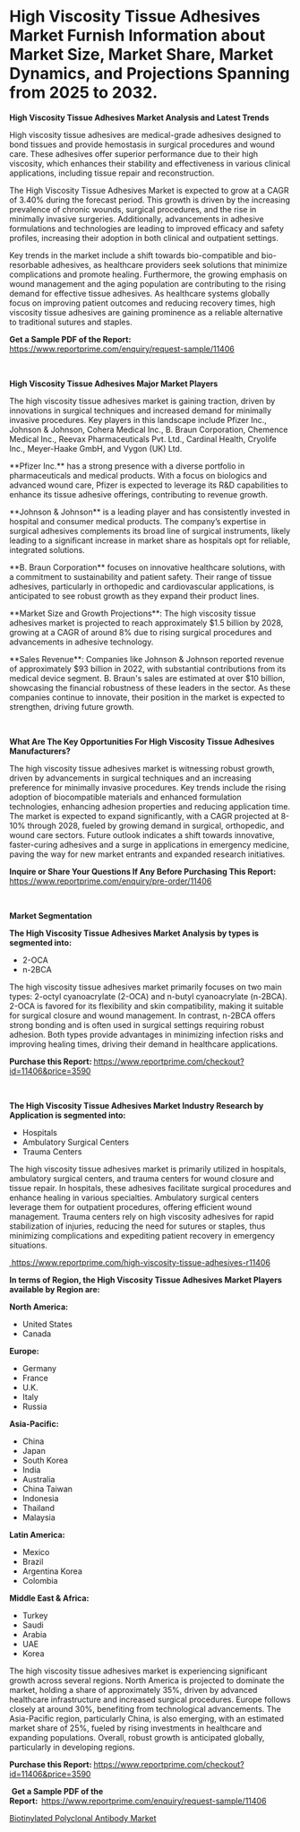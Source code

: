<p><h1>High Viscosity Tissue Adhesives Market Furnish Information about Market Size, Market Share, Market Dynamics, and Projections Spanning from 2025 to 2032.</h1></p><p><strong>High Viscosity Tissue Adhesives Market Analysis and Latest Trends</strong></p>
<p><p>High viscosity tissue adhesives are medical-grade adhesives designed to bond tissues and provide hemostasis in surgical procedures and wound care. These adhesives offer superior performance due to their high viscosity, which enhances their stability and effectiveness in various clinical applications, including tissue repair and reconstruction.</p><p>The High Viscosity Tissue Adhesives Market is expected to grow at a CAGR of 3.40% during the forecast period. This growth is driven by the increasing prevalence of chronic wounds, surgical procedures, and the rise in minimally invasive surgeries. Additionally, advancements in adhesive formulations and technologies are leading to improved efficacy and safety profiles, increasing their adoption in both clinical and outpatient settings.</p><p>Key trends in the market include a shift towards bio-compatible and bio-resorbable adhesives, as healthcare providers seek solutions that minimize complications and promote healing. Furthermore, the growing emphasis on wound management and the aging population are contributing to the rising demand for effective tissue adhesives. As healthcare systems globally focus on improving patient outcomes and reducing recovery times, high viscosity tissue adhesives are gaining prominence as a reliable alternative to traditional sutures and staples.</p></p>
<p><strong>Get a Sample PDF of the Report:&nbsp;</strong> <a href="https://www.reportprime.com/enquiry/request-sample/11406?utm_campaign=2526&utm_medium=2&utm_source=Github&utm_content=ia&utm_term=20032025&utm_id=high-viscosity-tissue-adhesives">https://www.reportprime.com/enquiry/request-sample/11406</a></p>
<p>&nbsp;</p>
<p><strong>High Viscosity Tissue Adhesives Major Market Players</strong></p>
<p><p>The high viscosity tissue adhesives market is gaining traction, driven by innovations in surgical techniques and increased demand for minimally invasive procedures. Key players in this landscape include Pfizer Inc., Johnson & Johnson, Cohera Medical Inc., B. Braun Corporation, Chemence Medical Inc., Reevax Pharmaceuticals Pvt. Ltd., Cardinal Health, Cryolife Inc., Meyer-Haake GmbH, and Vygon (UK) Ltd.</p><p>**Pfizer Inc.** has a strong presence with a diverse portfolio in pharmaceuticals and medical products. With a focus on biologics and advanced wound care, Pfizer is expected to leverage its R&D capabilities to enhance its tissue adhesive offerings, contributing to revenue growth.</p><p>**Johnson & Johnson** is a leading player and has consistently invested in hospital and consumer medical products. The company’s expertise in surgical adhesives complements its broad line of surgical instruments, likely leading to a significant increase in market share as hospitals opt for reliable, integrated solutions.</p><p>**B. Braun Corporation** focuses on innovative healthcare solutions, with a commitment to sustainability and patient safety. Their range of tissue adhesives, particularly in orthopedic and cardiovascular applications, is anticipated to see robust growth as they expand their product lines.</p><p>**Market Size and Growth Projections**: The high viscosity tissue adhesives market is projected to reach approximately $1.5 billion by 2028, growing at a CAGR of around 8% due to rising surgical procedures and advancements in adhesive technology.</p><p>**Sales Revenue**: Companies like Johnson & Johnson reported revenue of approximately $93 billion in 2022, with substantial contributions from its medical device segment. B. Braun's sales are estimated at over $10 billion, showcasing the financial robustness of these leaders in the sector. As these companies continue to innovate, their position in the market is expected to strengthen, driving future growth.</p></p>
<p>&nbsp;</p>
<p><strong>What Are The Key Opportunities For High Viscosity Tissue Adhesives Manufacturers?</strong></p>
<p><p>The high viscosity tissue adhesives market is witnessing robust growth, driven by advancements in surgical techniques and an increasing preference for minimally invasive procedures. Key trends include the rising adoption of biocompatible materials and enhanced formulation technologies, enhancing adhesion properties and reducing application time. The market is expected to expand significantly, with a CAGR projected at 8-10% through 2028, fueled by growing demand in surgical, orthopedic, and wound care sectors. Future outlook indicates a shift towards innovative, faster-curing adhesives and a surge in applications in emergency medicine, paving the way for new market entrants and expanded research initiatives.</p></p>
<p><strong>Inquire or Share Your Questions If Any Before Purchasing This Report:</strong> <a href="https://www.reportprime.com/enquiry/pre-order/11406?utm_campaign=2526&utm_medium=2&utm_source=Github&utm_content=ia&utm_term=20032025&utm_id=high-viscosity-tissue-adhesives">https://www.reportprime.com/enquiry/pre-order/11406</a></p>
<p>&nbsp;</p>
<p><strong>Market Segmentation</strong></p>
<p><strong>The High Viscosity Tissue Adhesives Market Analysis by types is segmented into:</strong></p>
<p><ul><li>2-OCA</li><li>n-2BCA</li></ul></p>
<p><p>The high viscosity tissue adhesives market primarily focuses on two main types: 2-octyl cyanoacrylate (2-OCA) and n-butyl cyanoacrylate (n-2BCA). 2-OCA is favored for its flexibility and skin compatibility, making it suitable for surgical closure and wound management. In contrast, n-2BCA offers strong bonding and is often used in surgical settings requiring robust adhesion. Both types provide advantages in minimizing infection risks and improving healing times, driving their demand in healthcare applications.</p></p>
<p><strong>Purchase this Report:&nbsp;</strong><a href="https://www.reportprime.com/checkout?id=11406&price=3590&utm_campaign=2526&utm_medium=2&utm_source=Github&utm_content=ia&utm_term=20032025&utm_id=high-viscosity-tissue-adhesives">https://www.reportprime.com/checkout?id=11406&price=3590</a></p>
<p>&nbsp;</p>
<p><strong>The High Viscosity Tissue Adhesives Market Industry Research by Application is segmented into:</strong></p>
<p><ul><li>Hospitals</li><li>Ambulatory Surgical Centers</li><li>Trauma Centers</li></ul></p>
<p><p>The high viscosity tissue adhesives market is primarily utilized in hospitals, ambulatory surgical centers, and trauma centers for wound closure and tissue repair. In hospitals, these adhesives facilitate surgical procedures and enhance healing in various specialties. Ambulatory surgical centers leverage them for outpatient procedures, offering efficient wound management. Trauma centers rely on high viscosity adhesives for rapid stabilization of injuries, reducing the need for sutures or staples, thus minimizing complications and expediting patient recovery in emergency situations.</p></p>
<p><a href="https://www.reportprime.com/high-viscosity-tissue-adhesives-r11406?utm_campaign=2526&utm_medium=2&utm_source=Github&utm_content=ia&utm_term=20032025&utm_id=high-viscosity-tissue-adhesives">&nbsp;https://www.reportprime.com/high-viscosity-tissue-adhesives-r11406</a></p>
<p><strong>In terms of Region, the High Viscosity Tissue Adhesives Market Players available by Region are:</strong></p>
<p>
    <p> <strong> North America: </strong>
        <ul>
            <li>United States</li>
            <li>Canada</li>
        </ul>
        </p> 
    <p> <strong> Europe: </strong>
        <ul>
            <li>Germany</li>
            <li>France</li>
            <li>U.K.</li>
            <li>Italy</li>
            <li>Russia</li>
        </ul>
        </p> 
    <p> <strong> Asia-Pacific: </strong>
        <ul>
            <li>China</li>
            <li>Japan</li>
            <li>South Korea</li>
            <li>India</li>
            <li>Australia</li>
            <li>China Taiwan</li>
            <li>Indonesia</li>
            <li>Thailand</li>
            <li>Malaysia</li>
        </ul>
        </p> 
    <p> <strong> Latin America: </strong>
        <ul>
            <li>Mexico</li>
            <li>Brazil</li>
            <li>Argentina Korea</li>
            <li>Colombia</li>
        </ul>
        </p> 
    <p> <strong> Middle East & Africa: </strong>
        <ul>
            <li>Turkey</li>
            <li>Saudi</li>
            <li>Arabia</li>
            <li>UAE</li>
            <li>Korea</li>
        </ul>
    </p>
    </p>
<p><p>The high viscosity tissue adhesives market is experiencing significant growth across several regions. North America is projected to dominate the market, holding a share of approximately 35%, driven by advanced healthcare infrastructure and increased surgical procedures. Europe follows closely at around 30%, benefiting from technological advancements. The Asia-Pacific region, particularly China, is also emerging, with an estimated market share of 25%, fueled by rising investments in healthcare and expanding populations. Overall, robust growth is anticipated globally, particularly in developing regions.</p></p>
<p><strong>Purchase this Report: </strong><a href="https://www.reportprime.com/checkout?id=11406&price=3590&utm_campaign=2526&utm_medium=2&utm_source=Github&utm_content=ia&utm_term=20032025&utm_id=high-viscosity-tissue-adhesives">https://www.reportprime.com/checkout?id=11406&price=3590</a></p>
<p>&nbsp;<strong>Get a Sample PDF of the Report:&nbsp;&nbsp;</strong><a href="https://www.reportprime.com/enquiry/request-sample/11406?utm_campaign=2526&utm_medium=2&utm_source=Github&utm_content=ia&utm_term=20032025&utm_id=high-viscosity-tissue-adhesives">https://www.reportprime.com/enquiry/request-sample/11406</a></p>
<p><strong></strong></p>
<p><p><a href="https://github.com/leijavaagexo/Market-Research-Report-List-1/blob/main/biotinylated-polyclonal-antibody-market.md?utm_campaign=2526&utm_medium=2&utm_source=Github&utm_content=ia&utm_term=20032025&utm_id=high-viscosity-tissue-adhesives">Biotinylated Polyclonal Antibody Market</a></p></p>